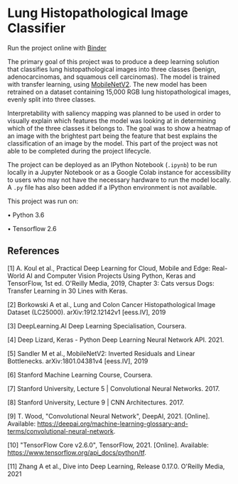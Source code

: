 # Lung Histopathological Image Classifier

Run the project online with [Binder](https://mybinder.org/v2/gh/Talos-1/lung_histopathological_image_classifier/HEAD)

The primary goal of this project was to produce a deep learning solution that classifies lung histopathological images into three classes (benign, adenocarcinomas, and squamous cell carcinomas). The model is trained with transfer learning, using [MobileNetV2](https://github.com/Talos-1/lung_histopathological_image_classifier/blob/main/Sandler%20M%20et%20al.%2C%20MobileNetV2%20-%20Inverted%20Residuals%20and%20Linear%20Bottlenecks.pdf). The new model has been retrained on a dataset containing 15,000 RGB lung histopathological images, evenly split into three classes.

Interpretability with saliency mapping was planned to be used in order to visually explain which features the model was looking at in determining which of the three classes it belongs to. The goal was to show a heatmap of an image with the brightest part being the feature that best explains the classification of an image by the model. This part of the project was not able to be completed during the project lifecycle.

The project can be deployed as an IPython Notebook (`.ipynb`) to be run locally in a Jupyter Notebook or as a Google Colab instance for accessibility to users who may not have the necessary hardware to run the model locally. A `.py` file has also been added if a IPython environment is not available.

This project was run on:

• Python 3.6

• Tensorflow 2.6


## References

[1] A. Koul et al., Practical Deep Learning for Cloud, Mobile and Edge: Real-World AI and Computer Vision Projects Using Python, Keras and TensorFlow, 1st ed. O'Reilly Media, 2019, Chapter 3: Cats versus Dogs: Transfer Learning in 30 Lines with Keras.

[2] Borkowski A et al., Lung and Colon Cancer Histopathological Image Dataset (LC25000). arXiv:1912.12142v1 [eess.IV], 2019

[3] DeepLearning.AI Deep Learning Specialisation, Coursera.

[4] Deep Lizard, Keras - Python Deep Learning Neural Network API. 2021.

[5] Sandler M et al., MobileNetV2: Inverted Residuals and Linear Bottlenecks. arXiv:1801.04381v4 [eess.IV], 2019

[6] Stanford Machine Learning Course, Coursera.

[7] Stanford University, Lecture 5 | Convolutional Neural Networks. 2017.

[8] Stanford University, Lecture 9 | CNN Architectures. 2017.

[9] T. Wood, "Convolutional Neural Network", DeepAI, 2021. [Online]. Available: https://deepai.org/machine-learning-glossary-and-terms/convolutional-neural-network.

[10] "TensorFlow Core v2.6.0", TensorFlow, 2021. [Online]. Available: https://www.tensorflow.org/api_docs/python/tf.

[11] Zhang A et al., Dive into Deep Learning, Release 0.17.0. O'Reilly Media, 2021
